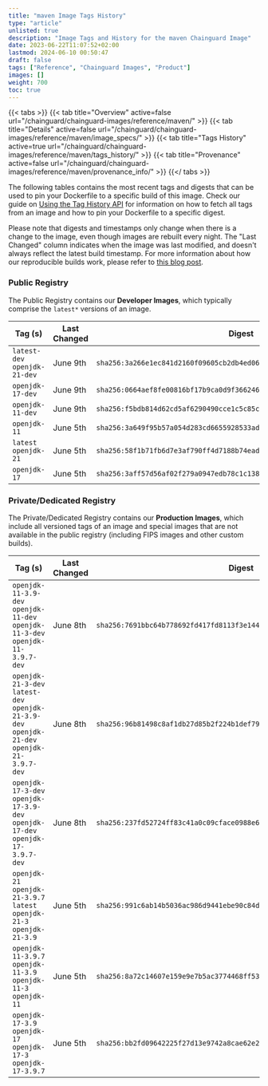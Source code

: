 ```yaml
---
title: "maven Image Tags History"
type: "article"
unlisted: true
description: "Image Tags and History for the maven Chainguard Image"
date: 2023-06-22T11:07:52+02:00
lastmod: 2024-06-10 00:50:47
draft: false
tags: ["Reference", "Chainguard Images", "Product"]
images: []
weight: 700
toc: true
---
```


{{< tabs >}}
{{< tab title="Overview" active=false url="/chainguard/chainguard-images/reference/maven/" >}}
{{< tab title="Details" active=false url="/chainguard/chainguard-images/reference/maven/image_specs/" >}}
{{< tab title="Tags History" active=true url="/chainguard/chainguard-images/reference/maven/tags_history/" >}}
{{< tab title="Provenance" active=false url="/chainguard/chainguard-images/reference/maven/provenance_info/" >}}
{{</ tabs >}}

The following tables contains the most recent tags and digests that can be used to pin your Dockerfile to a specific build of this image. Check our guide on [Using the Tag History API](/chainguard/chainguard-images/using-the-tag-history-api/) for information on how to fetch all tags from an image and how to pin your Dockerfile to a specific digest.

Please note that digests and timestamps only change when there is a change to the image, even though images are rebuilt every night. The "Last Changed" column indicates when the image was last modified, and doesn't always reflect the latest build timestamp. For more information about how our reproducible builds work, please refer to [this blog post](https://www.chainguard.dev/unchained/reproducing-chainguards-reproducible-image-builds).

### Public Registry
The Public Registry contains our **Developer Images**, which typically comprise the `latest*` versions of an image.

| Tag (s)                        | Last Changed | Digest                                                                    |
|--------------------------------|--------------|---------------------------------------------------------------------------|
|  `latest-dev` `openjdk-21-dev` | June 9th     | `sha256:3a266e1ec841d2160f09605cb2db4ed067ac31b96973381db6136ff4c3bd77ea` |
|  `openjdk-17-dev`              | June 9th     | `sha256:0664aef8fe00816bf17b9ca0d9f366246e13803c4f9a69a6ee90406d18bb199e` |
|  `openjdk-11-dev`              | June 9th     | `sha256:f5bdb814d62cd5af6290490cce1c5c85c21317fab888231b4c979a3ec898be38` |
|  `openjdk-11`                  | June 5th     | `sha256:3a649f95b57a054d283cd6655928533ad5580e5ec435888d5ceaef70e6d405a7` |
|  `latest` `openjdk-21`         | June 5th     | `sha256:58f1b71fb6d7e3af790ff4d7188b74ead774fa4af51b5507662919c04f587b5a` |
|  `openjdk-17`                  | June 5th     | `sha256:3aff57d56af02f279a0947edb78c1c1385c7e482945bd8bb3106dd6e43e47639` |


### Private/Dedicated Registry
The Private/Dedicated Registry contains our **Production Images**, which include all versioned tags of an image and special images that are not available in the public registry (including FIPS images and other custom builds).

| Tag (s)                                                                                       | Last Changed | Digest                                                                    |
|-----------------------------------------------------------------------------------------------|--------------|---------------------------------------------------------------------------|
|  `openjdk-11-3.9-dev` `openjdk-11-dev` `openjdk-11-3-dev` `openjdk-11-3.9.7-dev`              | June 8th     | `sha256:7691bbc64b778692fd417fd8113f3e144f04a9fe382b1267fc6287d5ce50334f` |
|  `openjdk-21-3-dev` `latest-dev` `openjdk-21-3.9-dev` `openjdk-21-dev` `openjdk-21-3.9.7-dev` | June 8th     | `sha256:96b81498c8af1db27d85b2f224b1def793846e65310dff294823a50773027f6a` |
|  `openjdk-17-3-dev` `openjdk-17-3.9-dev` `openjdk-17-dev` `openjdk-17-3.9.7-dev`              | June 8th     | `sha256:237fd52724ff83c41a0c09cface0988e61fea52b5f426e86d169023173366e27` |
|  `openjdk-21` `openjdk-21-3.9.7` `latest` `openjdk-21-3` `openjdk-21-3.9`                     | June 5th     | `sha256:991c6ab14b5036ac986d9441ebe90c84de1b05b4f542493c552996556d49e2aa` |
|  `openjdk-11-3.9.7` `openjdk-11-3.9` `openjdk-11-3` `openjdk-11`                              | June 5th     | `sha256:8a72c14607e159e9e7b5ac3774468ff53deb61fdef3c66c1e944ae96362b60ce` |
|  `openjdk-17-3.9` `openjdk-17` `openjdk-17-3` `openjdk-17-3.9.7`                              | June 5th     | `sha256:bb2fd09642225f27d13e9742a8cae62e2945f57a77b6c5de80238f47e2b1d5a3` |


